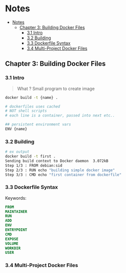 # Notes

- [Notes](#notes)
  - [Chapter 3: Building Docker Files](#chapter-3-building-docker-files)
    - [3.1 Intro](#31-intro)
    - [3.2 Building](#32-building)
    - [3.3 Dockerfile Syntax](#33-dockerfile-syntax)
    - [3.4 Multi-Project Docker Files](#34-multi-project-docker-files)

## Chapter 3: Building Docker Files

### 3.1 Intro

> What ? Small program to create image

```bash
docker build -t {name} .

# dockerfiles uses cached
# NOT shell scripts
# each line is a container, passed into next etc..

## persistent environment vars
ENV {name}
```

### 3.2 Building

```bash
# ex output
docker build -t first .
Sending build context to Docker daemon  3.072kB
Step 1/3 : FROM debian:sid
Step 2/3 : RUN echo "building simple docker image"
Step 3/3 : CMD echo "first container from dockerfile"
```

### 3.3 Dockerfile Syntax

Keywords:

```dockerfile
FROM
MAINTAINER
RUN
ADD
ENV
ENTRYPOINT
CMD
EXPOSE
VOLUME
WORKDIR
USER
```

### 3.4 Multi-Project Docker Files

```bash
```